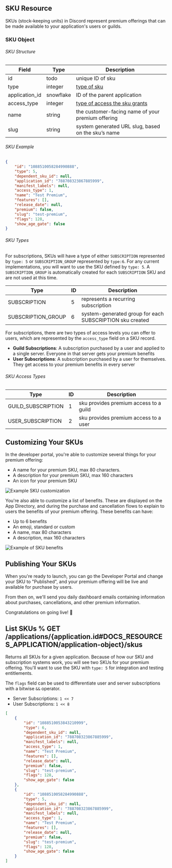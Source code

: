 ## SKU Resource

SKUs (stock-keeping units) in Discord represent premium offerings that can be made available to your application's users or guilds.

### SKU Object

###### SKU Structure

| Field          | Type      | Description                                                                          |
| -------------- | --------- | ------------------------------------------------------------------------------------ |
| id             | todo      | unique ID of sku                                                                     |
| type           | integer   | [type of sku](#DOCS_PREMIUM_APPS_SKUS/sku-object-sku-types)                          |
| application_id | snowflake | ID of the parent application                                                         |
| access_type    | integer   | [type of access the sku grants](#DOCS_PREMIUM_APPS_SKUS/sku-object-sku-access-types) |
| name           | string    | the customer-facing name of your premium offering                                    |
| slug           | string    | system generated URL slug, based on the sku’s name                                   |

###### SKU Example

```json
{
    "id": "1088510058284990888",
    "type": 5,
    "dependent_sku_id": null,
    "application_id": "788708323867885999",
    "manifest_labels": null,
    "access_type": 1,
    "name": "Test Premium",
    "features": [],
    "release_date": null,
    "premium": false,
    "slug": "test-premium",
    "flags": 128,
    "show_age_gate": false
}
```

###### SKU Types

For subscriptions, SKUs will have a type of either `SUBSCRIPTION` represented by `type: 5` or `SUBSCRIPTION_GROUP` represented by `type:6`. For any current implementations, you will want to use the SKU defined by `type: 5`. A `SUBSCRIPTION_GROUP` is automatically created for each `SUBSCRIPTION` SKU and are not used at this time.

| Type               | ID  | Description                                              |
| ------------------ | --- | -------------------------------------------------------- |
| SUBSCRIPTION       | 5   | represents a recurring subscription                      |
| SUBSCRIPTION_GROUP | 6   | system-generated group for each SUBSCRIPTION sku created |

For subscriptions, there are two types of access levels you can offer to users, which are represented by the `access_type` field on a SKU record.

-   **Guild Subscriptions**: A subscription purchased by a user and applied to a single server. Everyone in that server gets your premium benefits
-   **User Subscriptions**: A subscription purchased by a user for themselves. They get access to your premium benefits in every server

###### SKU Access Types

| Type               | ID  | Description                            |
| ------------------ | --- | -------------------------------------- |
| GUILD_SUBSCRIPTION | 1   | sku provides premium access to a guild |
| USER_SUBSCRIPTION  | 2   | sku provides premium access to a user  |

## Customizing Your SKUs

In the developer portal, you're able to customize several things for your premium offering:

-   A name for your premium SKU, max 80 characters.
-   A description for your premium SKU, max 160 characters
-   An icon for your premium SKU

![Example SKU customization](sku-customization.png)

You're also able to customize a list of benefits. These are displayed on the App Directory, and during the purchase and cancellation flows to explain to users the benefits of your premium offering. These benefits can have:

-   Up to 6 benefits
-   An emoji, standard or custom
-   A name, max 80 characters
-   A description, max 160 characters

![Example of SKU benefits](sku-benefits.png)

## Publishing Your SKUs

When you're ready to launch, you can go the Developer Portal and change your SKU to "Published", and your premium offering will be live and available for purchase by users.

From then on, we'll send you daily dashboard emails containing information about purchases, cancellations, and other premium information.

Congratulations on going live! 🥳

## List SKUs % GET /applications/{application.id#DOCS_RESOURCES_APPLICATION/application-object}/skus

Returns all SKUs for a given application. Because of how our SKU and subscription systems work, you will see two SKUs for your premium offering. You'll want to use the SKU with `type: 5` for integration and testing entitlements.

The `flags` field can be used to differentiate user and server subscriptions with a bitwise `&&` operator.

-   Server Subscriptions: `1 << 7`
-   User Subscriptions: `1 << 8`

```json
[
    {
        "id": "1088510053843210999",
        "type": 6,
        "dependent_sku_id": null,
        "application_id": "788708323867885999",
        "manifest_labels": null,
        "access_type": 1,
        "name": "Test Premium",
        "features": [],
        "release_date": null,
        "premium": false,
        "slug": "test-premium",
        "flags": 128,
        "show_age_gate": false
    },
    {
        "id": "1088510058284990888",
        "type": 5,
        "dependent_sku_id": null,
        "application_id": "788708323867885999",
        "manifest_labels": null,
        "access_type": 1,
        "name": "Test Premium",
        "features": [],
        "release_date": null,
        "premium": false,
        "slug": "test-premium",
        "flags": 128,
        "show_age_gate": false
    }
]
```
